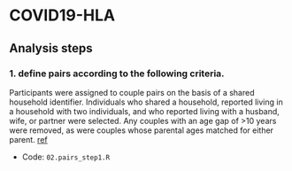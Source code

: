 # COVID19-HLA

## Analysis steps
### 1. define pairs according to the following criteria.

Participants were assigned to couple pairs on the basis of a shared household identifier. 
Individuals who shared a household, reported living in a household with two individuals, and who reported living with a husband, wife, or partner were selected. 
Any couples with an age gap of >10 years were removed, as were couples whose parental ages matched for either parent. [ref](https://www.nature.com/articles/s41380-019-0607-x)

* Code: `02.pairs_step1.R`
